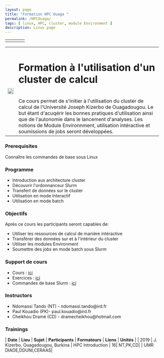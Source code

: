 ```yaml
---
layout: page
title: "Formation HPC Ouaga "
permalink: /HPCOuaga/
tags: [ linux, HPC, cluster, module Environment ]
description: Linux page
---
```


<table class="table-contact">
	<tr>
		<td><a class="logo" href="http://www.univ-ouaga.bf"><img class="img-logo"  src="{{ site.url }}/images/logo/logo_uzjk.jpeg" alt="" /></a></td>
		<td><a class="logo" href="http://www.pathobios.fr"><img class="img-logo" src="{{ site.url }}/images/logo/logo_pathobios.png" alt="" /></a></td>
		<td><a class="logo" href="http://www.inera.bf"><img class="img-logo" src="{{ site.url }}/images/logo/logo_inera.jpeg" alt="" /></a></td>
		<td><a class="logo" href="http://bioinfo.ird.fr"><img class="img-logo"   src="{{ site.url }}/images/logo/i-trop-longtransparent.png" alt="" /></a></td>
	</tr>
</table>



<table class="table-contact">
<tr>
<td><img width="100%" src="{{ site.url }}/images/trainings-hpc.jpeg" alt="" />
</td>
<td>
<h1> Formation à l'utilisation d'un cluster de calcul</h1><br />
Ce cours permet de s'initier à l'utilisation du cluster de calcul de l'Université Joseph Kizerbo de Ouagadougou. 
Le but étant d'acuqérir les bonnes pratiques d'utilisation ainsi que de l'autonomie dans le lancement d'analyses.
Les notions de Module Environnment, utilisation intéractive et soumissions de jobs seront développées.
</td>
</tr>
</table>

### Prerequisites
Connaître les commandes de base sous Linux
<div id="colonne1">
<h3>Programme</h3>
<ul>
<li> Introduction aux architecture cluster </li>
<li> Découvrir l'ordonnanceur Slurm</li>
<li> Transfert de données sur le cluster</li>
<li> Utilisation en mode Interactif </li>
<li> Utilisation en mode batch</li>
</ul>
</div>

<div id="colonne2">
<h3>Objectifs</h3>
Après ce cours les participants seront capables de:
<ul>
<li>Utiliser les ressources de calcul de manière intéractive </li>
<li>Transfèrer des données sur et à l'intérieur du cluster</li>
<li>Utiliser les modules Environment</li>
<li>Soumettre des jobs en mode batch sous Slurm</li>
</ul>
</div>

<div id="colonne3">
<h3>Support de cours</h3>
<ul>
<li>Cours : <a target="_blank" href="{{ site.url }}/files/hpc/HPC_ouaga_oct19.pdf">ici</a></li>
<li>Exercices : <a target="_blank" href="{{ site.url }}/hpc/HPCOuagaPractice">ici</a> </li>
    <li>Commandes de base Slurm : <a target="_blank" href="{{ site.url }}/hpc/commandesdebaseslurm">ici</a> </li>
</ul>
</div>

<div id="nextInline" class="clearfix">
<h3>Instructors</h3>
<ul>
    <li>Ndomassi Tando (NT) - ndomassi.tando@ird.fr</li>
    <li>Paul Kouadio (PK)- paul.kouadio@ird.fr </li>
    <li>Cheikhou Dramé (CD) - dramecheikhou@hotmail.com </li>

    
</ul>
</div>

### Trainings
 
| **Date** | **Lieu** | **Sujet** | **Participants** | **Formateurs** | **Liens** | **Unités** |
| 2019 | J. Kizerbo, Ouagadougou, Burkina |  HPC Introduction | 16| NT,PK,CD| | UMR DIADE,DDUNI,CERAAS|



